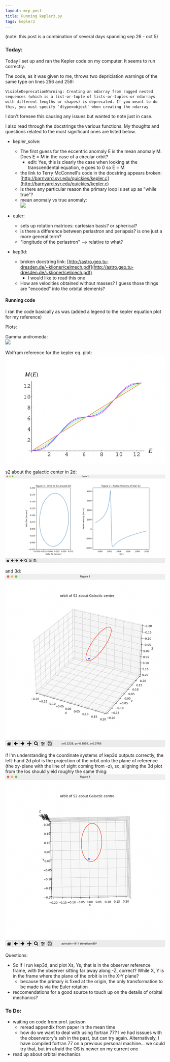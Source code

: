 ```yaml
---
layout: mrp_post
title: Running kepler3.py
tags: kepler3
---
```

(note: this post is a combination of several days spanning sep 26 - oct 5)

### Today:
Today I set up and ran the Kepler code on my computer. It seems to run correctly. 

The code, as it was given to me, throws two depriciation warnings of the same type on lines 256 and 259:

    VisibleDeprecationWarning: Creating an ndarray from ragged nested sequences (which is a list-or-tuple of lists-or-tuples-or ndarrays with different lengths or shapes) is deprecated. If you meant to do this, you must specify 'dtype=object' when creating the ndarray
    
I don't foresee this causing any issues but wanted to note just in case.

I also read through the docstrings the various functions. My thoughts and questions related to the most significant ones are listed below.

- kepler_solve:
  - The first guess for the eccentric anomaly E is the mean anomaly M. Does E = M in the case of a circular orbit?
    - edit: Yes, this is clearly the case when looking at the transcendental equation, e goes to 0 so E = M
  - the link to Terry McConnell's code in the docstring appears broken: [http://barnyard.syr.edu/quickies/kepler.c](http://barnyard.syr.edu/quickies/kepler.c)
  - is there any particular reason the primary loop is set up as "while true"?
  - mean anomaly vs true anomaly:
    <br><img src="../../images_pdfs/mrp_ims/orbit_diagrams/Mean_anomaly_diagram.png">

- euler:
  - sets up rotation matrices: cartesian basis? or spherical?
  - is there a difference between periastron and periapsis? is one just a more general term?
  - "longitude of the periastron" --> relative to what?

- kep3d:
  - broken docstring link: [http://astro.geo.tu-dresden.de/~klioner/celmech.pdf](http://astro.geo.tu-dresden.de/~klioner/celmech.pdf)
    - I would like to read this one
  - How are velocities obtained without masses? I guess those things are "encoded" into the orbital elements?


#### Running code

I ran the code basically as was (added a legend to the kepler equation plot for my reference)

Plots:

Gamma andromeda:
<br><img src="../../../../images_pdfs/mrp_ims/kep3d_example/gamma_andromeda.png">

Wolfram reference for the kepler eq. plot:
<br><img src="../../../images_pdfs/mrp_ims/kep3d_example/wolfram_reference.png">

s2 about the galactic center in 2d:
<br><img src="../../../images_pdfs/mrp_ims/kep3d_example/s2_gc_2d.png">

and 3d:
<br><img src="../../../images_pdfs/mrp_ims/kep3d_example/s2_gc_3d.png">

if I'm understanding the coordinate systems of kep3d outputs correctly, the left-hand 2d plot is the projection of the orbit onto the plane of reference (the xy-plane with the line of sight coming from -z), so, aligning the 3d plot from the los should yield roughly the same thing:
<br><img src="../../../images_pdfs/mrp_ims/kep3d_example/s2_gc_3d_aligned.png">

Questions:
- So if I run kep3d, and plot Xs, Ys, that is in the observer reference frame, with the observer sitting far away along -Z, correct? While X, Y is in the frame where the plane of the orbit is in the X-Y plane?
  - because the primary is fixed at the origin, the only transformation to be made is via the Euler rotation
- reccomendations for a good source to touch up on the details of orbital mechanics?

### To Do:
- waiting on code from prof. jackson
  - reread appendix from paper in the mean time 
  - how do we want to deal with using fortran 77? I've had isssues with the observatory's ssh in the past, but can try again. Alternatively, I have compiled fortran 77 on a previous personal machine... we could try that, but im afraid the OS is newer on my current one
- read up about orbital mechanics 


